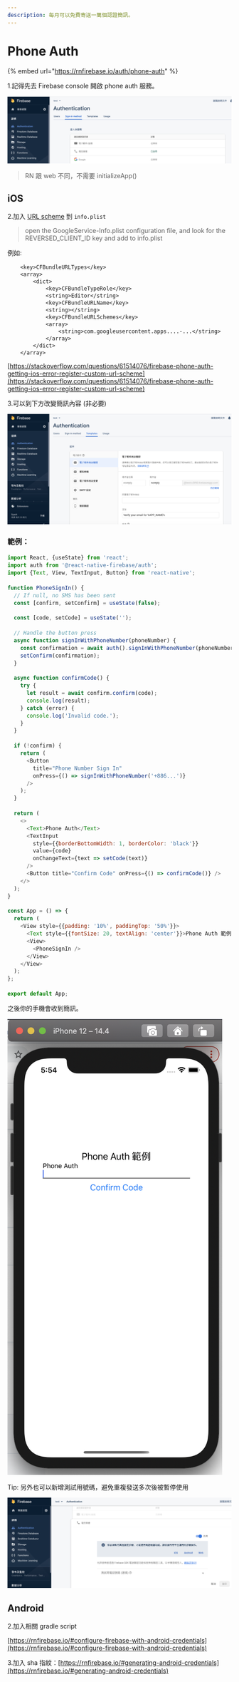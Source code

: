 ```yaml
---
description: 每月可以免費寄送一萬個認證簡訊。
---
```


# Phone Auth

{% embed url="https://rnfirebase.io/auth/phone-auth" %}

1.記得先去 Firebase console 開啟 phone auth 服務。

![](<../../.gitbook/assets/截圖 2021-03-26 下午5.45.18.png>)

> RN 跟 web 不同，不需要 initializeApp()

## iOS

2.加入 [URL scheme](https://stackoverflow.com/questions/61514076/firebase-phone-auth-getting-ios-error-register-custom-url-scheme) 到 `info.plist`

> open the GoogleService-Info.plist configuration file, and look for the REVERSED\_CLIENT\_ID key and add to info.plist

例如:

```
	<key>CFBundleURLTypes</key>
	<array>
		<dict>
			<key>CFBundleTypeRole</key>
			<string>Editor</string>
			<key>CFBundleURLName</key>
			<string></string>
			<key>CFBundleURLSchemes</key>
			<array>
				<string>com.googleusercontent.apps....-...</string>
			</array>
		</dict>
	</array>
```

[https://stackoverflow.com/questions/61514076/firebase-phone-auth-getting-ios-error-register-custom-url-scheme](https://stackoverflow.com/questions/61514076/firebase-phone-auth-getting-ios-error-register-custom-url-scheme)

3.可以到下方改變簡訊內容 (非必要)

![](<../../.gitbook/assets/截圖 2021-03-26 下午5.46.59.png>)

### 範例：

```javascript
import React, {useState} from 'react';
import auth from '@react-native-firebase/auth';
import {Text, View, TextInput, Button} from 'react-native';

function PhoneSignIn() {
  // If null, no SMS has been sent
  const [confirm, setConfirm] = useState(false);

  const [code, setCode] = useState('');

  // Handle the button press
  async function signInWithPhoneNumber(phoneNumber) {
    const confirmation = await auth().signInWithPhoneNumber(phoneNumber);
    setConfirm(confirmation);
  }

  async function confirmCode() {
    try {
      let result = await confirm.confirm(code);
      console.log(result);
    } catch (error) {
      console.log('Invalid code.');
    }
  }

  if (!confirm) {
    return (
      <Button
        title="Phone Number Sign In"
        onPress={() => signInWithPhoneNumber('+886...')}
      />
    );
  }

  return (
    <>
      <Text>Phone Auth</Text>
      <TextInput
        style={{borderBottomWidth: 1, borderColor: 'black'}}
        value={code}
        onChangeText={text => setCode(text)}
      />
      <Button title="Confirm Code" onPress={() => confirmCode()} />
    </>
  );
}

const App = () => {
  return (
    <View style={{padding: '10%', paddingTop: '50%'}}>
      <Text style={{fontSize: 20, textAlign: 'center'}}>Phone Auth 範例</Text>
      <View>
        <PhoneSignIn />
      </View>
    </View>
  );
};

export default App;

```

之後你的手機會收到簡訊。

![](<../../.gitbook/assets/截圖 2021-03-26 下午5.54.24.png>)

Tip: 另外也可以新增測試用號碼，避免重複發送多次後被暫停使用

![](<../../.gitbook/assets/截圖 2021-03-26 下午6.15.22.png>)

## Android

2.加入相關 gradle script

[https://rnfirebase.io/#configure-firebase-with-android-credentials](https://rnfirebase.io/#configure-firebase-with-android-credentials)

3.加入 sha 指紋：[https://rnfirebase.io/#generating-android-credentials](https://rnfirebase.io/#generating-android-credentials)
